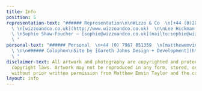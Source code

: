 ```yaml
---
title: Info
position: 5
representation-text: "###### Representation\n\nWizzo & Co  \n[+44 (0)20 7437 2055](tel:02074372055)
  \ \n[wizzoandco.co.uk](http://www.wizzoandco.co.uk)  \n\nLee Hickman — [lee@wizzoandco.co.uk](mailto:lee@wizzoandco.co.uk)
  \ \nSophie Shaw-Foucher — [sophie@wizzoandco.co.uk](mailto:sophie@wizzoandco.co.uk)
  \ "
personal-text: "###### Personal  \n+44 (0) 7967 851359  \n[matthewemvintaylot@gmail.com](mailto:matthewemvintaylot@gmail.com)
  \ \n\n###### Colophon\nSite by [Gareth Johns Design + Development](https://www.garethjohnsdesign.com)
  \ "
disclaimer-text: All artwork and photography are copyrighted and protected under international
  copyright laws. Artwork may not be reproduced in any form, stored, or manipulated
  without prior written permission from Matthew Emvin Taylor and the copyright holders.
layout: info
---
```


